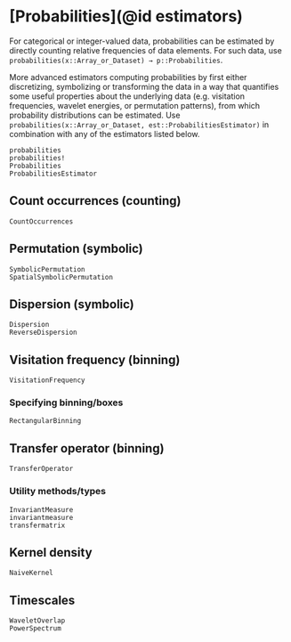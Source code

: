 # [Probabilities](@id estimators)

For categorical or integer-valued data, probabilities can be estimated by directly counting relative frequencies of data elements. For such data, use `probabilities(x::Array_or_Dataset) → p::Probabilities`.

More advanced estimators computing probabilities by first either discretizing, symbolizing or transforming the data in a way that quantifies some useful properties about the underlying data (e.g. visitation frequencies, wavelet energies, or permutation patterns), from which probability distributions can be estimated. Use `probabilities(x::Array_or_Dataset, est::ProbabilitiesEstimator)` in combination with any of the estimators listed below.

```@docs
probabilities
probabilities!
Probabilities
ProbabilitiesEstimator
```

## Count occurrences (counting)

```@docs
CountOccurrences
```

## Permutation (symbolic)

```@docs
SymbolicPermutation
SpatialSymbolicPermutation
```

## Dispersion (symbolic)

```@docs
Dispersion
ReverseDispersion
```

## Visitation frequency (binning)

```@docs
VisitationFrequency
```

### Specifying binning/boxes

```@docs
RectangularBinning
```

## Transfer operator (binning)

```@docs
TransferOperator
```

### Utility methods/types

```@docs
InvariantMeasure
invariantmeasure
transfermatrix
```

## Kernel density

```@docs
NaiveKernel
```

## Timescales

```@docs
WaveletOverlap
PowerSpectrum
```
